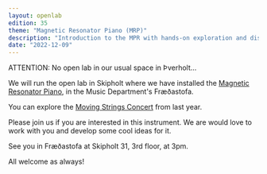 ```yaml
---
layout: openlab
edition: 35
theme: "Magnetic Resonator Piano (MRP)"
description: "Introduction to the MPR with hands-on exploration and discussion"
date: "2022-12-09"
---
```


ATTENTION: No open lab in our usual space in Þverholt...

We will run the open lab in Skipholt where we have installed the [Magnetic Resonator Piano](https://www.youtube.com/watch?v=wu6Ty9Kh57M), in the Music Department's Fræðastofa.

You can explore the [Moving Strings Concert](https://www.youtube.com/watch?v=he4wBSFEl18) from last year.

Please join us if you are interested in this instrument. We are would love to work with you and develop some cool ideas for it.

See you in Fræðastofa at Skipholt 31, 3rd floor, at 3pm.

All welcome as always!
